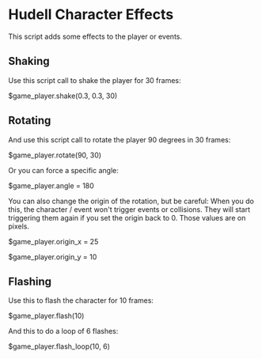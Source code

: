 Hudell Character Effects
========================

This script adds some effects to the player or events.

Shaking
-------
Use this script call to shake the player for 30 frames:

$game_player.shake(0.3, 0.3, 30)

Rotating
--------
And use this script call to rotate the player 90 degrees in 30 frames:

$game_player.rotate(90, 30)

Or you can force a specific angle:

$game_player.angle = 180

You can also change the origin of the rotation, but be careful: When you do this, the character / event won't trigger events or collisions. They will start triggering them again if you set the origin back to 0. Those values are on pixels.

$game_player.origin_x = 25

$game_player.origin_y = 10

Flashing
--------
Use this to flash the character for 10 frames:

$game_player.flash(10)

And this to do a loop of 6 flashes:

$game_player.flash_loop(10, 6)
